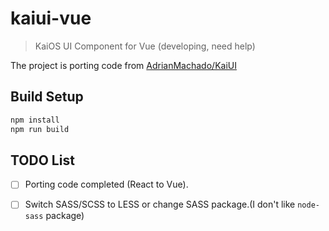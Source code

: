 # kaiui-vue

> KaiOS UI Component for Vue (developing, need help)

The project is porting code from [AdrianMachado/KaiUI](https://github.com/AdrianMachado/KaiUI)

## Build Setup

``` bash
npm install
npm run build
```

## TODO List

- [ ] Porting code completed (React to Vue).

- [ ] Switch SASS/SCSS to LESS or change SASS package.(I don't like `node-sass` package)

